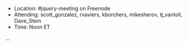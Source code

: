 * Location: #jquery-meeting on Freenode
* Attending: scott_gonzalez, rxaviers, kborchers, mikesherov, tj_vantoll, Dave_Stein 
* Time: Noon ET

...
